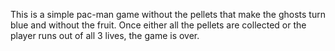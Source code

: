 This is a simple pac-man game without the pellets that make the ghosts turn blue and without the  fruit. Once either all the pellets are collected or the player runs out of all 3 lives, the game is over.
